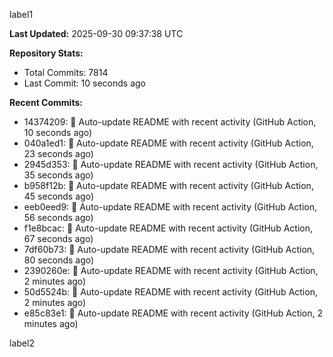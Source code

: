 
label1 
<!-- ACTIVITY_START -->
**Last Updated:** 2025-09-30 09:37:38 UTC

**Repository Stats:**
- Total Commits: 7814
- Last Commit: 10 seconds ago

**Recent Commits:**
- 14374209: 🤖 Auto-update README with recent activity (GitHub Action, 10 seconds ago)
- 040a1ed1: 🤖 Auto-update README with recent activity (GitHub Action, 23 seconds ago)
- 2945d353: 🤖 Auto-update README with recent activity (GitHub Action, 35 seconds ago)
- b958f12b: 🤖 Auto-update README with recent activity (GitHub Action, 45 seconds ago)
- eeb0eed9: 🤖 Auto-update README with recent activity (GitHub Action, 56 seconds ago)
- f1e8bcac: 🤖 Auto-update README with recent activity (GitHub Action, 67 seconds ago)
- 7df60b73: 🤖 Auto-update README with recent activity (GitHub Action, 80 seconds ago)
- 2390260e: 🤖 Auto-update README with recent activity (GitHub Action, 2 minutes ago)
- 50d5524b: 🤖 Auto-update README with recent activity (GitHub Action, 2 minutes ago)
- e85c83e1: 🤖 Auto-update README with recent activity (GitHub Action, 2 minutes ago)
<!-- ACTIVITY_END -->

label2
